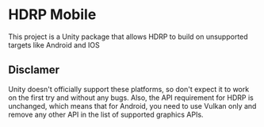 # HDRP Mobile

This project is a Unity package that allows HDRP to build on unsupported targets like Android and IOS

## Disclamer

Unity doesn't officially support these platforms, so don't expect it to work on the first try and without any bugs. Also, the API requirement for HDRP is unchanged, which means that for Android, you need to use Vulkan only and remove any other API in the list of supported graphics APIs.
